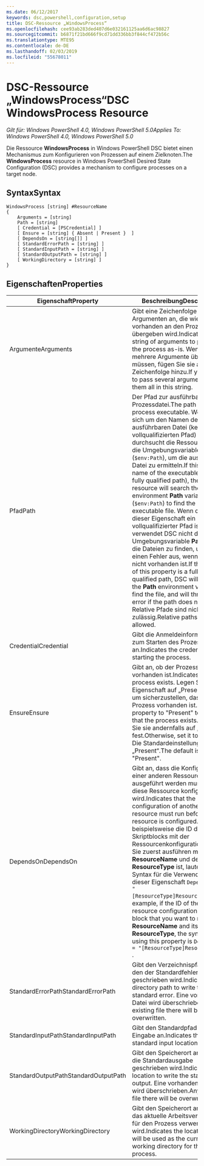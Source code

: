 ```yaml
---
ms.date: 06/12/2017
keywords: dsc,powershell,configuration,setup
title: DSC-Ressource „WindowsProcess“
ms.openlocfilehash: cee93ab283ded407d6e032161125aa6d6ac98827
ms.sourcegitcommit: b6871f21bd666f9cd71dd336bb3f844cf472b56c
ms.translationtype: MTE95
ms.contentlocale: de-DE
ms.lasthandoff: 02/03/2019
ms.locfileid: "55678011"
---
```

# <a name="dsc-windowsprocess-resource"></a><span data-ttu-id="00ec3-103">DSC-Ressource „WindowsProcess“</span><span class="sxs-lookup"><span data-stu-id="00ec3-103">DSC WindowsProcess Resource</span></span>

<span data-ttu-id="00ec3-104">_Gilt für: Windows PowerShell 4.0, Windows PowerShell 5.0_</span><span class="sxs-lookup"><span data-stu-id="00ec3-104">_Applies To: Windows PowerShell 4.0, Windows PowerShell 5.0_</span></span>

<span data-ttu-id="00ec3-105">Die Ressource **WindowsProcess** in Windows PowerShell DSC bietet einen Mechanismus zum Konfigurieren von Prozessen auf einem Zielknoten.</span><span class="sxs-lookup"><span data-stu-id="00ec3-105">The **WindowsProcess** resource in Windows PowerShell Desired State Configuration (DSC) provides a mechanism to configure processes on a target node.</span></span>

## <a name="syntax"></a><span data-ttu-id="00ec3-106">Syntax</span><span class="sxs-lookup"><span data-stu-id="00ec3-106">Syntax</span></span>

```
WindowsProcess [string] #ResourceName
{
    Arguments = [string]
    Path = [string]
    [ Credential = [PSCredential] ]
    [ Ensure = [string] { Absent | Present }  ]
    [ DependsOn = [string[]] ]
    [ StandardErrorPath = [string] ]
    [ StandardInputPath = [string] ]
    [ StandardOutputPath = [string] ]
    [ WorkingDirectory = [string] ]
}
```

## <a name="properties"></a><span data-ttu-id="00ec3-107">Eigenschaften</span><span class="sxs-lookup"><span data-stu-id="00ec3-107">Properties</span></span>

| <span data-ttu-id="00ec3-108">Eigenschaft</span><span class="sxs-lookup"><span data-stu-id="00ec3-108">Property</span></span> | <span data-ttu-id="00ec3-109">Beschreibung</span><span class="sxs-lookup"><span data-stu-id="00ec3-109">Description</span></span> |
| --- | --- |
| <span data-ttu-id="00ec3-110">Argumente</span><span class="sxs-lookup"><span data-stu-id="00ec3-110">Arguments</span></span>| <span data-ttu-id="00ec3-111">Gibt eine Zeichenfolge von Argumenten an, die wie vorhanden an den Prozess übergeben wird.</span><span class="sxs-lookup"><span data-stu-id="00ec3-111">Indicates a string of arguments to pass to the process as-is.</span></span> <span data-ttu-id="00ec3-112">Wenn Sie mehrere Argumente übergeben müssen, fügen Sie sie alle dieser Zeichenfolge hinzu.</span><span class="sxs-lookup"><span data-stu-id="00ec3-112">If you need to pass several arguments, put them all in this string.</span></span>|
| <span data-ttu-id="00ec3-113">Pfad</span><span class="sxs-lookup"><span data-stu-id="00ec3-113">Path</span></span>| <span data-ttu-id="00ec3-114">Der Pfad zur ausführbaren Prozessdatei.</span><span class="sxs-lookup"><span data-stu-id="00ec3-114">The path to the process executable.</span></span> <span data-ttu-id="00ec3-115">Wenn es sich um den Namen der ausführbaren Datei (keinen vollqualifizierten Pfad) handelt, durchsucht die Ressource „DSC“ die Umgebungsvariable **Path** (`$env:Path`), um die ausführbare Datei zu ermitteln.</span><span class="sxs-lookup"><span data-stu-id="00ec3-115">If this the file name of the executable (not the fully qualified path), the DSC resource will search the environment **Path** variable (`$env:Path`) to find the executable file.</span></span> <span data-ttu-id="00ec3-116">Wenn der Werte dieser Eigenschaft ein vollqualifizierter Pfad ist, verwendet DSC nicht die Umgebungsvariable **Path**, um die Dateien zu finden, und löst einen Fehler aus, wenn der Pfad nicht vorhanden ist.</span><span class="sxs-lookup"><span data-stu-id="00ec3-116">If the value of this property is a fully qualified path, DSC will not use the **Path** environment variable to find the file, and will throw an error if the path does not exist.</span></span> <span data-ttu-id="00ec3-117">Relative Pfade sind nicht zulässig.</span><span class="sxs-lookup"><span data-stu-id="00ec3-117">Relative paths are not allowed.</span></span>|
| <span data-ttu-id="00ec3-118">Credential</span><span class="sxs-lookup"><span data-stu-id="00ec3-118">Credential</span></span>| <span data-ttu-id="00ec3-119">Gibt die Anmeldeinformationen zum Starten des Prozesses an.</span><span class="sxs-lookup"><span data-stu-id="00ec3-119">Indicates the credentials for starting the process.</span></span>|
| <span data-ttu-id="00ec3-120">Ensure</span><span class="sxs-lookup"><span data-stu-id="00ec3-120">Ensure</span></span>| <span data-ttu-id="00ec3-121">Gibt an, ob der Prozess vorhanden ist.</span><span class="sxs-lookup"><span data-stu-id="00ec3-121">Indicates if the process exists.</span></span> <span data-ttu-id="00ec3-122">Legen Sie diese Eigenschaft auf „Present“ fest, um sicherzustellen, dass der Prozess vorhanden ist.</span><span class="sxs-lookup"><span data-stu-id="00ec3-122">Set this property to "Present" to ensure that the process exists.</span></span> <span data-ttu-id="00ec3-123">Legen Sie sie andernfalls auf „Absent“ fest.</span><span class="sxs-lookup"><span data-stu-id="00ec3-123">Otherwise, set it to "Absent".</span></span> <span data-ttu-id="00ec3-124">Die Standardeinstellung ist „Present“.</span><span class="sxs-lookup"><span data-stu-id="00ec3-124">The default is "Present".</span></span>|
| <span data-ttu-id="00ec3-125">DependsOn</span><span class="sxs-lookup"><span data-stu-id="00ec3-125">DependsOn</span></span> | <span data-ttu-id="00ec3-126">Gibt an, dass die Konfiguration einer anderen Ressource ausgeführt werden muss, bevor diese Ressource konfiguriert wird.</span><span class="sxs-lookup"><span data-stu-id="00ec3-126">Indicates that the configuration of another resource must run before this resource is configured.</span></span> <span data-ttu-id="00ec3-127">Wenn beispielsweise die ID des Skriptblocks mit der Ressourcenkonfiguration, den Sie zuerst ausführen möchten, **ResourceName** und dessen Typ **ResourceType** ist, lautet die Syntax für die Verwendung dieser Eigenschaft `DependsOn = "[ResourceType]ResourceName"`.</span><span class="sxs-lookup"><span data-stu-id="00ec3-127">For example, if the ID of the resource configuration script block that you want to run first is **ResourceName** and its type is **ResourceType**, the syntax for using this property is `DependsOn = "[ResourceType]ResourceName"` .</span></span>|
| <span data-ttu-id="00ec3-128">StandardErrorPath</span><span class="sxs-lookup"><span data-stu-id="00ec3-128">StandardErrorPath</span></span>| <span data-ttu-id="00ec3-129">Gibt den Verzeichnispfad an, in den der Standardfehler geschrieben wird.</span><span class="sxs-lookup"><span data-stu-id="00ec3-129">Indicates the directory path to write the standard error.</span></span> <span data-ttu-id="00ec3-130">Eine vorhandene Datei wird überschrieben.</span><span class="sxs-lookup"><span data-stu-id="00ec3-130">Any existing file there will be overwritten.</span></span>|
| <span data-ttu-id="00ec3-131">StandardInputPath</span><span class="sxs-lookup"><span data-stu-id="00ec3-131">StandardInputPath</span></span>| <span data-ttu-id="00ec3-132">Gibt den Standardpfad für die Eingabe an.</span><span class="sxs-lookup"><span data-stu-id="00ec3-132">Indicates the standard input location.</span></span>|
| <span data-ttu-id="00ec3-133">StandardOutputPath</span><span class="sxs-lookup"><span data-stu-id="00ec3-133">StandardOutputPath</span></span>| <span data-ttu-id="00ec3-134">Gibt den Speicherort an, in den die Standardausgabe geschrieben wird.</span><span class="sxs-lookup"><span data-stu-id="00ec3-134">Indicates the location to write the standard output.</span></span> <span data-ttu-id="00ec3-135">Eine vorhandene Datei wird überschrieben.</span><span class="sxs-lookup"><span data-stu-id="00ec3-135">Any existing file there will be overwritten.</span></span>|
| <span data-ttu-id="00ec3-136">WorkingDirectory</span><span class="sxs-lookup"><span data-stu-id="00ec3-136">WorkingDirectory</span></span>| <span data-ttu-id="00ec3-137">Gibt den Speicherort an, der als das aktuelle Arbeitsverzeichnis für den Prozess verwendet wird.</span><span class="sxs-lookup"><span data-stu-id="00ec3-137">Indicates the location that will be used as the current working directory for the process.</span></span>|